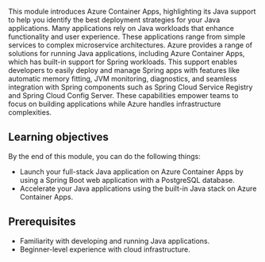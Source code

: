 This module introduces Azure Container Apps, highlighting its Java support to help you identify the best deployment strategies for your Java applications. Many applications rely on Java workloads that enhance functionality and user experience. These applications range from simple services to complex microservice architectures. Azure provides a range of solutions for running Java applications, including Azure Container Apps, which has built-in support for Spring workloads. This support enables developers to easily deploy and manage Spring apps with features like automatic memory fitting, JVM monitoring, diagnostics, and seamless integration with Spring components such as Spring Cloud Service Registry and Spring Cloud Config Server. These capabilities empower teams to focus on building applications while Azure handles infrastructure complexities.

## Learning objectives

By the end of this module, you can do the following things:

- Launch your full-stack Java application on Azure Container Apps by using a Spring Boot web application with a PostgreSQL database.
- Accelerate your Java applications using the built-in Java stack on Azure Container Apps.

## Prerequisites

- Familiarity with developing and running Java applications.
- Beginner-level experience with cloud infrastructure.
